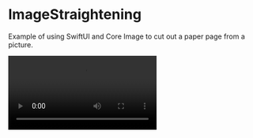 # ImageStraightening
Example of using SwiftUI and Core Image to cut out a paper page from a picture.

![Demo](screenshots/demo.mov?raw=true)
